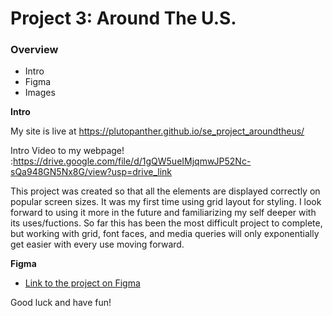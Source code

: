 # Project 3: Around The U.S.

### Overview

- Intro
- Figma
- Images

**Intro**

My site is live at https://plutopanther.github.io/se_project_aroundtheus/

Intro Video to my webpage! :https://drive.google.com/file/d/1gQW5ueIMjqmwJP52Nc-sQa948GN5Nx8G/view?usp=drive_link

This project was created so that all the elements are displayed correctly on popular screen sizes. It was my first time using grid layout for styling. I look forward to using it more in the future and familiarizing my self deeper with its uses/fuctions. So far this has been the most difficult project to complete, but working with grid, font faces, and media queries will only exponentially get easier with every use moving forward.

**Figma**

- [Link to the project on Figma](https://www.figma.com/file/ii4xxsJ0ghevUOcssTlHZv/Sprint-3%3A-Around-the-US?node-id=0%3A1)

Good luck and have fun!
